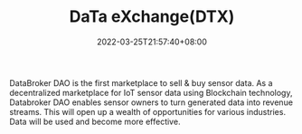 ﻿---
weight: 
title: "DaTa eXchange(DTX)"
description: "DataBroker DAO is the first marketplace to sell & buy sensor data. As a decentralized marketplace for IoT sensor data using Blockchain technology, Databroker DAO enabl..."
date: 2022-03-25T21:57:40+08:00
lastmod: 2022-03-25T16:45:40+08:00
draft: false
authors: ["Metabd"]
featuredImage: "data-exchangedtx.webp"
link: ""
tags: ["Êý×Ö´ú±Ò","DaTa eXchange(DTX)"]
categories: ["navigation"]
navigation: ["Êý×Ö´ú±Ò"]
lightgallery: true
toc: true
pinned: false
recommend: false
recommend1: false
---
DataBroker DAO is the first marketplace to sell & buy sensor data. As a decentralized marketplace for IoT sensor data using Blockchain technology, Databroker DAO enables sensor owners to turn generated data into revenue streams. This will open up a wealth of opportunities for various industries. Data will be used and become more effective.

